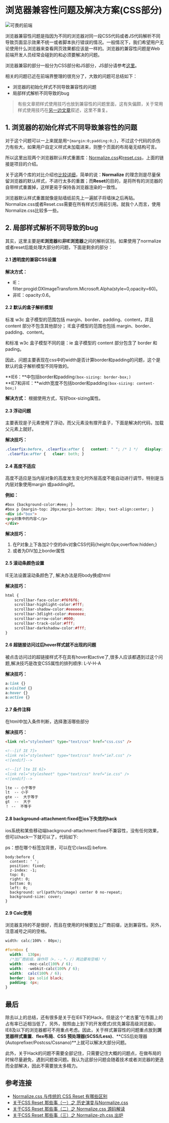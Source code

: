 # 浏览器兼容性问题及解决方案(CSS部分)

![可畏的前端](https://drscdn.500px.org/photo/72944089/m%3D2048/bee828b2bca1bca21d335bccae466489)

浏览器兼容性问题是指因为不同的浏览器对同一段CSS代码或者JS代码解析不同导致页面显示效果不统一或者脚本执行错误的情况。一般情况下，我们希望用户无论使用什么浏览器来查看网页效果都应该是一样的。浏览器的兼容性问题是Web前端开发人员经常会碰到的和必须要解决的问题。

浏览器兼容的部分一般分为CSS部分和JS部分，JS部分请参考[这里](http://www.jianshu.com/p/8cd605d14e19)。

相关的问题已近在前端界整理的很充分了，大致的问题可总结如下：

* 浏览器的初始化样式不同导致兼容性的问题
* 局部样式解析不同导致的bug

> 有些文章把样式使用技巧也放到兼容性的问题里面，这有失偏颇，关于常用样式使用技巧在[另一边文章](http://www.jianshu.com/p/25eaac282b0d)叙述，这里不重复。

## 1. 浏览器的初始化样式不同导致兼容性的问题

对于这个问题可以一上来就是用```*{margin:0;padding:0;}```，不过这个代码的杀伤力有些大，如果用户自定义样式未加载进来，则整个页面的布局毫无结构可言。

所以这里出现两个浏览器默认样式重置库：[Normalize.css](http://necolas.github.io/normalize.css/)和[reset.css](http://meyerweb.com/eric/tools/css/reset/)，上面的链接是项目的介绍。

关于这两个库的对比介绍也[比较详细](https://segmentfault.com/q/1010000000117189)，简单的说：**Normalize** 的理念则是尽量保留浏览器的默认样式，不进行太多的重置；而**Reset**的目的，是将所有的浏览器的自带样式重置掉，这样更易于保持各浏览器渲染的一致性。

浏览器默认样式重置就像是贴墙纸前先上一遍腻子将墙抹之后再贴。Normalize.css或者Reset.css需要在所有样式引用前引用。就我个人而言，使用Normalize.css比较多一些。

## 2. 局部样式解析不同导致的bug

其实，这里主要是**IE浏览器**和**非IE浏览器**之间的解析区别。如果使用了normalize或者reset后能处理大部分的问题，下面是剩余的部分：

#### 2.1 透明度的兼容CSS设置

**解决方式：** 

* IE：filter:progid:DXImageTransform.Microsoft.Alpha(style=0,opacity=60)。  
* 非IE：opacity:0.6。

#### 2.2 默认的盒子解析模型

标准 w3c 盒子模型的范围包括 margin、border、padding、content，并且 content 部分不包含其他部分； IE盒子模型的范围也包括 margin、border、padding、content。

和标准 w3c 盒子模型不同的是：ie 盒子模型的 content 部分包含了 border 和 pading。

因此，问题主要表现在css中的width是否计算border和padding的问题，这个是默认的盒子解析模型不同导致的。

**IE6：**中包括border和padding```(box-sizing: border-box;)```  
**IE7和非IE：**width宽度不包括border和padding```(box-sizing: content-box;)```  

**解决方式：**  根据使用方式，写好box-sizing属性。



#### 2.3 浮动问题

主要表现是子元素使用了浮动，而父元素没有撑开盒子，下面是解决的代码，加载父元素上就好。

**解决技巧：**

```css
.clearfix:before, .clearfix:after {   content: " "; /* 1 */   display: table; /* 2 */ }
 .clearfix:after {   clear: both; }
```


#### 2.4 高度不适应

高度不适应是当内层对象的高度发生变化时外层高度不能自动进行调节，特别是当内层对象使用margin 或padding时。

**例如：**

```html
#box {background-color:#eee; } 
#box p {margin-top: 20px;margin-bottom: 20px; text-align:center; } 
<div id="box">
<p>p对象中的内容＜/p>
</div>
```

**解决技巧：**

1. 在P对象上下各加2个空的div对象CSS代码{height:0px;overflow:hidden;}
2. 或者为DIV加上border属性

#### 2.5 滚动条颜色设置

IE无法设置滚动条颜色了, 解决办法是将body换成html 

**解决技巧：**

```css
html { 
	scrollbar-face-color:#f6f6f6; 
	scrollbar-highlight-color:#fff; 
	scrollbar-shadow-color:#eeeeee; 
	scrollbar-3dlight-color:#eeeeee; 
	scrollbar-arrow-color:#000; 
	scrollbar-track-color:#fff; 
	scrollbar-darkshadow-color:#fff; 
} 

```
#### 2.6 超链接访问过后hover样式就不出现的问题
被点击访问过的超链接样式不在具有hover和active了,很多人应该都遇到过这个问题,解决技巧是改变CSS属性的排列顺序: L-V-H-A 

**解决技巧：**

```css
a:link {} 
a:visited {} 
a:hover {} 
a:active {} 
```

#### 2.7 条件注释

在html中加入条件判断，选择激活哪些部分

**解决技巧：**

```html
<link rel="stylesheet" type="text/css" href="css.css" />

<!--[if IE 7]>
<link rel="stylesheet" type="text/css" href="ie7.css" />
<![endif]-->

<!--[if lte IE 6]>
<link rel="stylesheet" type="text/css" href="ie.css" />
<![endif]-->

lte -- 小于等于
lt  -- 小于
gte --  大于等于
gt  --  大于
！ --  不等于
```

#### 2.8 background-attachment:fixed在ios下失效的hack

ios系统和某些移动端background-attachment:fixed不兼容性，没有任何效果，但可以hack一下就可以了，代码如下:

ps：想在哪个标签加背景，可以在它class后:before.

```
body:before {
  content: ' ';
  position: fixed;
  z-index: -1;
  top: 0;
  right: 0;
  bottom: 0;
  left: 0;
  background: url(path/to/image) center 0 no-repeat;
  background-size: cover;
}
```

#### 2.9 Calc使用

浏览器支持的不是很好，而且在使用的时候要加上厂商前缀，达到兼容性。另外，注意减号之间的空格。


```css
width: calc(100% - 80px);

#formbox {
  width:  130px;
  /*加厂商前缀，操作符（+，-，*，/）两边要有空格）*/               
  width:  -moz-calc(100% / 6);   
  width:  -webkit-calc(100% / 6);   
  width:  calc(100% / 6);   
  border: 1px solid black;
  padding: 4px;
}
```

## 最后

除去以上的总结，还有很多是关于在IE6下的Hack，但是这个“老古董”在市面上的占有率已近相当低了，另外，按照由上到下的开发模式(优先兼容高级浏览器)，IE8及以下的浏览器都可不用重点考虑。因此，关于样式兼容性的问题重点放到**浏览器样式重置**、**flex布局**、**CSS 预处理器(SCSS/Less)**、**CSS后处理器(Autoprefixer/Postcss/Cssnano)**上就可以解决大部分问题。

此外，关于Hack的问题不需要全部记住，只需要记住大概的问题点，在做布局的时候尽量避免，遇到问题查问题。我认为这部分问题会随着技术或者浏览器的更迭而全部解决，因此不需要放太多精力。


## 参考连接
* [Normalize.css 与传统的 CSS Reset 有哪些区别](https://www.zhihu.com/question/20094066)
* [关于CSS Reset 那些事（一）之 历史演变与Normalize.css](https://segmentfault.com/a/1190000003021766)
* [关于CSS Reset 那些事（二）之 Normalize.css 源码解读](https://segmentfault.com/a/1190000003025718)
* [关于CSS Reset 那些事（三）之 Normalize-zh.css 出炉](https://segmentfault.com/a/1190000003028985)